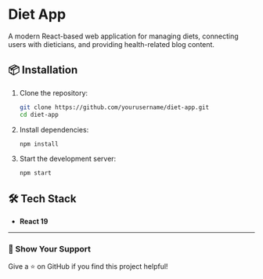 # Diet App

A modern React-based web application for managing diets, connecting users with dieticians, and providing health-related blog content.

## 📦 Installation

1. Clone the repository:
   ```sh
   git clone https://github.com/yourusername/diet-app.git
   cd diet-app
   ```
2. Install dependencies:
   ```sh
   npm install
   ```
3. Start the development server:
   ```sh
   npm start
   ```

## 🛠 Tech Stack
- **React 19**


---
### 🌟 Show Your Support
Give a ⭐ on GitHub if you find this project helpful!

